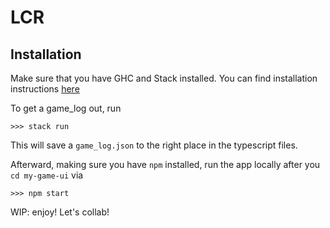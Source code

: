 # LCR

## Installation

Make sure that you have GHC and Stack installed. You can find installation instructions [here](https://www.haskell.org/downloads/)

To get a game_log out, run 

```
>>> stack run
```
This will save a `game_log.json` to the right place in the typescript files.

Afterward, making sure you have `npm` installed, run the app locally after you `cd my-game-ui` via
```
>>> npm start
```
WIP: enjoy!  Let's collab!
